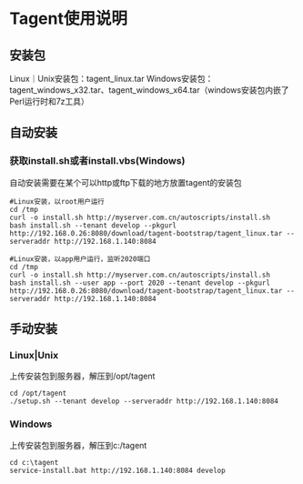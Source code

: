 # Tagent使用说明
## 安装包
Linux｜Unix安装包：tagent_linux.tar
Windows安装包：tagent_windows_x32.tar、tagent_windows_x64.tar（windows安装包内嵌了Perl运行时和7z工具）

## 自动安装
### 获取install.sh或者install.vbs(Windows)
自动安装需要在某个可以http或ftp下载的地方放置tagent的安装包

```shell
#Linux安装，以root用户运行
cd /tmp
curl -o install.sh http://myserver.com.cn/autoscripts/install.sh
bash install.sh --tenant develop --pkgurl http://192.168.0.26:8080/download/tagent-bootstrap/tagent_linux.tar --serveraddr http://192.168.1.140:8084
```

```shell
#Linux安装，以app用户运行，监听2020端口
cd /tmp
curl -o install.sh http://myserver.com.cn/autoscripts/install.sh
bash install.sh --user app --port 2020 --tenant develop --pkgurl http://192.168.0.26:8080/download/tagent-bootstrap/tagent_linux.tar --serveraddr http://192.168.1.140:8084
```

## 手动安装
### Linux|Unix
上传安装包到服务器，解压到/opt/tagent
```shell
cd /opt/tagent
./setup.sh --tenant develop --serveraddr http://192.168.1.140:8084
```

### Windows
上传安装包到服务器，解压到c:/tagent
```shell
cd c:\tagent
service-install.bat http://192.168.1.140:8084 develop
```
